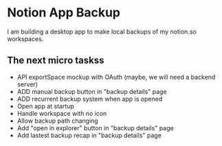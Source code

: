 # Notion App Backup

I am building a desktop app to make local backups of my notion.so workspaces.

## The next micro taskss

- API exportSpace mockup with OAuth (maybe, we will need a backend server)
- ADD manual backup button in "backup details" page
- ADD recurrent backup system when app is opened
- Open app at startup
- Handle workspace with no icon
- Allow backup path changing
- Add "open in explorer" button in "backup details" page
- Add lastest backup recap in "backup details" page